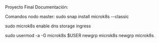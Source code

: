Proyecto Final Documentación:

Comandos nodo master:
sudo snap install microk8s --classic

sudo microk8s enable dns storage ingress

sudo usermod -a -G microk8s $USER
newgrp microk8s
newgrp microk8s
